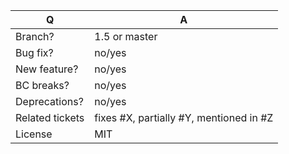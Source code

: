 | Q               | A
| --------------- | -----
| Branch?         | 1.5 or master <!-- see the comment below -->
| Bug fix?        | no/yes
| New feature?    | no/yes
| BC breaks?      | no/yes
| Deprecations?   | no/yes <!-- don't forget to update the UPGRADE-*.md file -->
| Related tickets | fixes #X, partially #Y, mentioned in #Z
| License         | MIT

<!--
 - Bug fixes must be submitted against the 1.5 branch
 - Features and deprecations must be submitted against the master branch
 - Make sure that the correct base branch is set
-->
